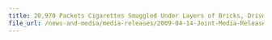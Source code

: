 ```yaml
---
title: 20,970 Packets Cigarettes Smuggled Under Layers of Bricks, Driver Jailed Two Years
file_url: /news-and-media/media-releases/2009-04-14-Joint-Media-Release.pdf
---
```

